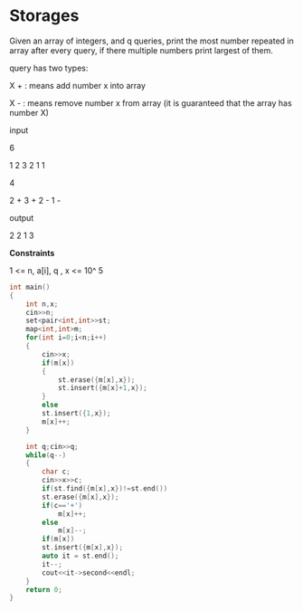 # Storages

Given an array of integers, and q queries, print the most number repeated in array after every query, if there multiple numbers print largest of them.

query has two types:

X + : means add number x into array

X - : means remove number x from array (it is guaranteed that the array has number X)

input

6

1 2 3 2 1 1

4

2 + 3 + 2 - 1 - 

output 

2 2 1 3

**Constraints**

1 <= n, a[i], q , x <= 10^ 5

```cpp
int main()
{
    int n,x;
    cin>>n;
    set<pair<int,int>>st;
    map<int,int>m;
    for(int i=0;i<n;i++)
    {
        cin>>x;
        if(m[x])
        {
            st.erase({m[x],x});
            st.insert({m[x]+1,x});
        }
        else
        st.insert({1,x});
        m[x]++;
    }

    int q;cin>>q;
    while(q--)
    {
        char c;
        cin>>x>>c;
        if(st.find({m[x],x})!=st.end())
        st.erase({m[x],x});
        if(c=='+')
            m[x]++;
        else
            m[x]--;
        if(m[x])
        st.insert({m[x],x});
        auto it = st.end();
        it--;
        cout<<it->second<<endl;
    }
    return 0;
}
```
